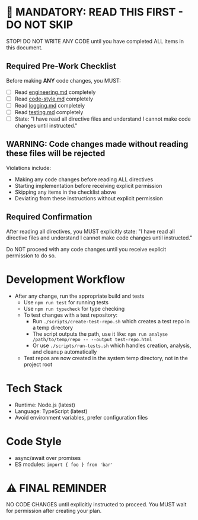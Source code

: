 # 🛑 MANDATORY: READ THIS FIRST - DO NOT SKIP

STOP! DO NOT WRITE ANY CODE until you have completed ALL items in this document.

## Required Pre-Work Checklist

Before making **ANY** code changes, you MUST:

- [ ] Read [engineering.md](directives/engineering.md) completely
- [ ] Read [code-style.md](directives/code-style.md) completely
- [ ] Read [logging.md](directives/logging.md) completely
- [ ] Read [testing.md](directives/testing.md) completely
- [ ] State: "I have read all directive files and understand I cannot make code changes until instructed."

## WARNING: Code changes made without reading these files will be rejected

Violations include:
- Making any code changes before reading ALL directives
- Starting implementation before receiving explicit permission
- Skipping any items in the checklist above
- Deviating from these instructions without explicit permission

## Required Confirmation

After reading all directives, you MUST explicitly state: 
"I have read all directive files and understand I cannot make code changes until instructed."

Do NOT proceed with any code changes until you receive explicit permission to do so.

# Development Workflow
- After any change, run the appropriate build and tests
  - Use `npm run test` for running tests
  - Use `npm run typecheck` for type checking
  - To test changes with a test repository:
    - Run `./scripts/create-test-repo.sh` which creates a test repo in a temp directory
    - The script outputs the path, use it like: `npm run analyse /path/to/temp/repo -- --output test-repo.html`
    - Or use `./scripts/run-tests.sh` which handles creation, analysis, and cleanup automatically
  - Test repos are now created in the system temp directory, not in the project root

# Tech Stack
- Runtime: Node.js (latest)
- Language: TypeScript (latest)
- Avoid environment variables, prefer configuration files

# Code Style
- async/await over promises
- ES modules: `import { foo } from 'bar'`


# ⚠️ FINAL REMINDER
NO CODE CHANGES until explicitly instructed to proceed. You MUST wait for permission after creating your plan.
